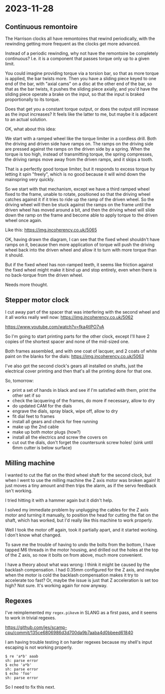 # 2023-11-28

## Continuous remontoire

The Harrison clocks all have remontoires that rewind periodically, with the rewinding getting more frequent as
the clocks get more advanced.

Instead of a periodic rewinding, why not have the remontoire be completely continuous? I.e. it is a component
that passes torque only up to a given limit.

You could imagine providing torque via a torsion bar, so that as more torque is applied, the bar twists more.
Then you have a sliding piece keyed to one end of the bar, with "axial cams" on a disc at the other end of the bar,
so that as the bar twists, it pushes the sliding piece axially, and you'd have the sliding piece operate a brake
on the input, so that the input is braked proportionally to its torque.

Does that get you a constant torque output, or does the output still increase as the input increases? It feels like
the latter to me, but maybe it is adjacent to an actual solution.

OK, what about this idea:

We start with a ramped wheel like the torque limiter in a cordless drill. Both the driving and driven
side have ramps on. The ramps on the driving side are pressed against the ramps on the driven
side by a spring. When the torque is too high, instead of transmitting torque, the spring compresses,
the driving ramps move away from the driven ramps, and it skips a tooth.

That is a perfectly good torque limiter, but it responds to excess torque by letting it spin "freely", which is
no good because it will wind down the mainspring very quickly.

So we start with that mechanism, except we have a third ramped wheel fixed to the frame, unable to rotate, positioned so that
the driving wheel catches against it if it tries to ride up the ramp of the driven wheel. So the driving wheel
will then be stuck against the ramps on the frame until the driven wheel has moved around a bit, and then the driving
wheel will slide down the ramp on the frame and become able to apply torque to the driven wheel once again.

Like this: https://img.incoherency.co.uk/5065

OK, having drawn the diagram, I can see that the fixed wheel shouldn't have ramps on it, because then more
application of torque will push the driving wheel back into the driven wheel and allow it to turn with more
torque than it should.

But if the fixed wheel has non-ramped teeth, it seems like friction against the fixed wheel might make it bind up
and stop entirely, even when there is no back-torque from the driven wheel.

Needs more thought.

## Stepper motor clock

I cut away part of the spacer that was interfering with the second wheel and it all works really well now:
https://img.incoherency.co.uk/5062

https://www.youtube.com/watch?v=fka4tlPO7vA

So I'm going to start printing parts for the other clock, except I'll have 2 copies of the shortest spacer and none
of the mid-sized one.

Both frames assembled, and with one coat of lacquer, and 2 coats of white paint on the blanks for the dials: https://img.incoherency.co.uk/5063

I've also got the second clock's gears all installed on shafts, just the electrical cover printing and then
that's all the printing done for that one.

So, tomorrow:

 * print a set of hands in black and see if I'm satisfied with them, print the other set if so
 * check the lacquering of the frames, do more if necessary, allow to dry
 * do updated CAM for the dials
 * engrave the dials, spray black, wipe off, allow to dry
 * fit dial feet to frames
 * install all gears and check for free running
 * make up the 2nd cable
 * make up both motor plugs (how?)
 * install all the electrics and screw the covers on
 * cut out the dials, don't forget the countersunk screw holes! (sink until 6mm cutter is below surface)

## Milling machine

I wanted to cut the flat on the third wheel shaft for the second clock, but when I went to use the milling
machine the Z axis motor was broken again! It just moves a tiny amount and then trips the alarm, as if the
servo feedback isn't working.

I tried hitting it with a hammer again but it didn't help.

I solved my immediate problem by unplugging the cables for the Z axis motor and turning it manually, to position
the head for cutting the flat on the shaft, which has worked, but I'd really like this machine to work
properly.

Well I took the motor off again, took it partially apart, and it started working. I don't know what changed.

To save me the trouble of having to undo the bolts from the bottom, I have tapped M6 threads in the motor housing,
and drilled out the holes at the top of the Z axis, so now it bolts on from above, much more convenient.

I have a theory about what was wrong: I think it might be caused by the backlash compensation. I had 0.35mm
configured for the Z axis, and maybe when the motor is cold the backlash compensation makes it try to accelerate too
fast? Or, maybe the issue is just that Z acceleration is set too high? Not sure. It's working again for now
anyway.

## Regexes

I've reimplemented my `regex.pikevm` in SLANG as a first pass, and it seems to work in trivial
regexes.

https://github.com/jes/scamp-cpu/commit/135ce6806986d3d700da9b7aaba4d0bbeed61840

I am having trouble testing it on harder regexes because my shell's input escaping is not working properly.

    $ re 'a*b' aaab
    sh: parse error
    $ echo 'a*b'
    sh: parse error
    $ echo 'foo'
    sh: parse error

So I need to fix this next.
